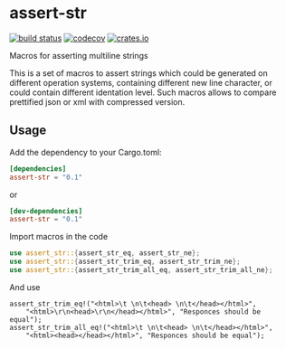 # assert-str

[![build status](https://github.com/AnderEnder/assert-str/workflows/Build/badge.svg)](https://github.com/AnderEnder/assert-str/actions)
[![codecov](https://codecov.io/gh/AnderEnder/assert-str/branch/master/graph/badge.svg)](https://codecov.io/gh/AnderEnder/assert-str)
[![crates.io](https://img.shields.io/crates/v/assert-str.svg)](https://crates.io/crates/assert-str)

Macros for asserting multiline strings

This is a set of macros to assert strings which could be generated on different operation systems, containing different new line character, or could contain different identation level. Such macros allows to compare prettified json or xml with compressed version.

## Usage

Add the dependency to your Cargo.toml:

```toml
[dependencies]
assert-str = "0.1"
```

or

```toml
[dev-dependencies]
assert-str = "0.1"
```

Import macros in the code

```rust
use assert_str::{assert_str_eq, assert_str_ne};
use assert_str::{assert_str_trim_eq, assert_str_trim_ne};
use assert_str::{assert_str_trim_all_eq, assert_str_trim_all_ne};
```

And use

```
assert_str_trim_eq!("<html>\t \n\t<head> \n\t</head></html>",
    "<html>\r\n<head>\r\n</head></html>", "Responces should be equal");
assert_str_trim_all_eq!("<html>\t \n\t<head> \n\t</head></html>",
    "<html><head></head></html>", "Responces should be equal");
```
